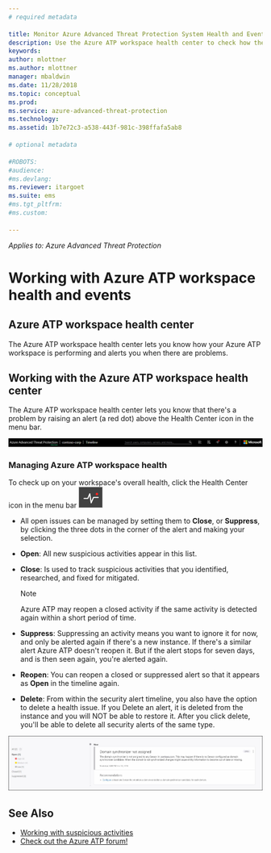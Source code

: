 ```yaml
---
# required metadata

title: Monitor Azure Advanced Threat Protection System Health and Events | Microsoft Docs
description: Use the Azure ATP workspace health center to check how the Azure ATP service is working and be alerted to potential problems and view system events in the Event viewer.
keywords:
author: mlottner
ms.author: mlottner
manager: mbaldwin
ms.date: 11/28/2018
ms.topic: conceptual
ms.prod:
ms.service: azure-advanced-threat-protection
ms.technology:
ms.assetid: 1b7e72c3-a538-443f-981c-398ffafa5ab8

# optional metadata

#ROBOTS:
#audience:
#ms.devlang:
ms.reviewer: itargoet
ms.suite: ems
#ms.tgt_pltfrm:
#ms.custom:

---
```


*Applies to: Azure Advanced Threat Protection*


# Working with Azure ATP workspace health and events

## Azure ATP workspace health center 

The Azure ATP workspace health center lets you know how your Azure ATP workspace is performing and alerts you when there are problems.

## Working with the Azure ATP workspace health center

The Azure ATP workspace health center lets you know that there's a problem by raising an alert (a red dot) above the Health Center icon in the menu bar.

![Azure ATP workspace health center red dot toolbar](media/atp-health-bar.png)

### Managing Azure ATP workspace health
To check up on your workspace's overall health, click the Health Center icon in the menu bar ![Azure ATP workspace health center icon](media/atp-red-dot.png)

-   All open issues can be managed by setting them to **Close**,  or **Suppress**, by clicking the three dots in the corner of the alert and making your selection.

-   **Open**: All new suspicious activities appear in this list.

-   **Close**: Is used to track suspicious activities that you identified, researched, and fixed for mitigated.

    > [!NOTE]
    > Azure ATP may reopen a closed activity if the same activity is detected again within a short period of time.
    
-   **Suppress**: Suppressing an activity means you want to ignore it for now, and only be alerted again if there's a new instance. If there's a similar alert Azure ATP doesn't reopen it. But if the alert stops for seven days, and is then seen again, you're alerted again.

-   **Reopen**: You can reopen a closed or suppressed alert so that it appears as **Open** in the timeline again.

-   **Delete**: From within the security alert timeline, you also have the option to delete a health issue. If you Delete an alert, it is deleted from the instance and you will NOT be able to restore it. After you click delete, you'll be able to delete all security alerts of the same type.



![Azure ATP health center issues image](media/atp-health-issue.png)






## See Also

- [Working with suspicious activities](working-with-suspicious-activities.md)
- [Check out the Azure ATP forum!](https://aka.ms/azureatpcommunity)
